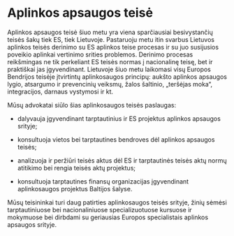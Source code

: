 # Aplinkos apsaugos teisė

Aplinkos apsaugos teisė šiuo metu yra viena sparčiausiai besivystančių teisės šakų tiek ES, tiek Lietuvoje. Pastaruoju metu itin svarbus Lietuvos aplinkos teisės derinimo su ES aplinkos teise procesas ir su juo susijusios poveikio aplinkai vertinimo srities problemos. Derinimo procesas reikšmingas ne tik perkeliant ES teisės normas į nacionalinę teisę, bet ir praktiškai jas įgyvendinant. Lietuvoje šiuo metu laikomasi visų Europos Bendrijos teisėje įtvirtintų aplinkosaugos principų: aukšto aplinkos apsaugos lygio, atsargumo ir prevencinių veiksmų, žalos šaltinio, „teršėjas moka“, integracijos, darnaus vystymosi ir kt.

Mūsų advokatai siūlo šias aplinkosaugos teisės paslaugas:

- dalyvauja įgyvendinant tarptautinius ir ES projektus aplinkos apsaugos srityje;

- konsultuoja vietos bei tarptautines bendroves dėl aplinkos apsaugos teisės;

- analizuoja ir peržiūri teisės aktus dėl ES ir tarptautinės teisės aktų normų atitikimo bei rengia teisės aktų projektus;

- konsultuoja tarptautines finansų organizacijas įgyvendinant aplinkosaugos projektus Baltijos šalyse.

Mūsų teisininkai turi daug patirties aplinkosaugos teisės srityje, žinių sėmėsi tarptautiniuose bei nacionaliniuose specializuotuose kursuose ir mokymuose bei dirbdami su geriausias Europos specialistais aplinkos apsaugos srityje.



